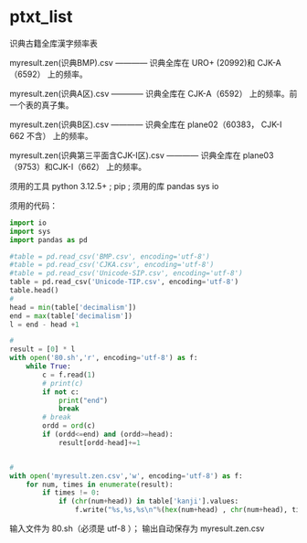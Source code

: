 # ptxt_list

识典古籍全库漢字频率表

myresult.zen(识典BMP).csv  ————  识典全库在 URO+ (20992)和 CJK-A（6592） 上的频率。

myresult.zen(识典A区).csv  ————  识典全库在  CJK-A（6592） 上的频率。前一个表的真子集。

myresult.zen(识典B区).csv  ————  识典全库在  plane02（60383， CJK-I 662 不含） 上的频率。

myresult.zen(识典第三平面含CJK-I区).csv  ————  识典全库在  plane03（9753）和CJK-I（662） 上的频率。


须用的工具 python 3.12.5+ ; pip ; 
须用的库 pandas sys io


须用的代码：


```python
import io
import sys
import pandas as pd

#table = pd.read_csv('BMP.csv', encoding='utf-8')
#table = pd.read_csv('CJKA.csv', encoding='utf-8')
#table = pd.read_csv('Unicode-SIP.csv', encoding='utf-8')
table = pd.read_csv('Unicode-TIP.csv', encoding='utf-8')
table.head()
# 
head = min(table['decimalism'])
end = max(table['decimalism'])
l = end - head +1

# 
result = [0] * l
with open('80.sh','r', encoding='utf-8') as f:
    while True:
        c = f.read(1)
        # print(c)
        if not c:
            print("end")
            break
        # break
        ordd = ord(c)
        if (ordd<=end) and (ordd>=head):
            result[ordd-head]+=1


# 
with open('myresult.zen.csv','w', encoding='utf-8') as f:
    for num, times in enumerate(result):
        if times != 0:
            if (chr(num+head)) in table['kanji'].values:
                f.write("%s,%s,%s\n"%(hex(num+head) , chr(num+head), times ))

```


输入文件为  80.sh（必须是 utf-8 ）； 输出自动保存为 myresult.zen.csv






